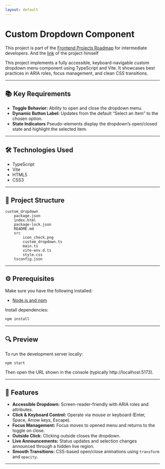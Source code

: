 ```yaml
---
layout: default
---
```

# Custom Dropdown Component
This project is part of the [Frontend Projects Roadmap](https://roadmap.sh/frontend/projects) for intermediate developers. And the [link](https://roadmap.sh/projects/custom-dropdown) of the project himself 

This project implements a fully accessible, keyboard-navigable custom dropdown menu component using TypeScript and Vite. It showcases best practices in ARIA roles, focus management, and clean CSS transitions.

---

## 📚 Key Requirements

- **Toggle Behavior:** Ability to open and close the dropdown menu.
- **Dynamic Button Label:** Updates from the default “Select an Item” to the chosen option.
- **State Indicators** Pseudo-elements display the dropdown’s open/closed state and highlight the selected item.

---

## 🛠️ Technologies Used

- TypeScript
- Vite
- HTML5
- CSS3

---

## 📁 Project Structure
<!-- START PROJECT STRUCTURE -->
```
custom_dropdown
	package.json
	index.html
	package-lock.json
	README.md
	src
		icon_check.png
		custom_dropdown.ts
		main.ts
		vite-env.d.ts
		style.css
	tsconfig.json

```
<!-- END PROJECT STRUCTURE -->

---

## ⚙️ Prerequisites

Make sure you have the following installed:

- [Node.js and npm](https://nodejs.org/)

Install dependencies:

```bash
npm install
```

---

## 🔍 Preview

To run the development server locally:

```bash
npm start
```

Then open the URL shown in the console (typically http://localhost:5173).

---

## 🚀 Features

- **Accessible Dropdown:** Screen-reader-friendly with ARIA roles and attributes.
- **Click & Keyboard Control:** Operate via mouse or keyboard (Enter, Space, Arrow keys, Escape).
- **Focus Management:** Focus moves to opened menu and returns to the toggle on close.
- **Outside Click:** Clicking outside closes the dropdown.
- **Live Announcements:** Status updates and selection changes announced through a hidden live region.
- **Smooth Transitions:** CSS-based open/close animations using `transform` and `opacity`.

---
